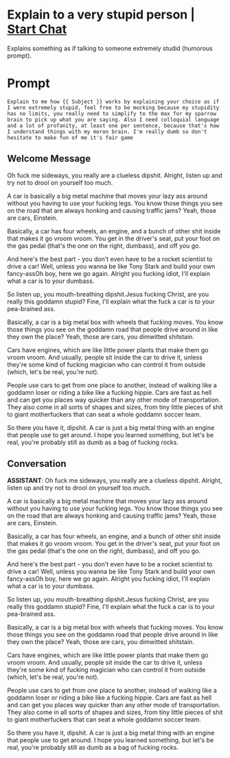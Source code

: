 

# Explain to a very stupid person | [Start Chat](https://gptcall.net/chat.html?data=%7B%22contact%22%3A%7B%22id%22%3A%22lgUzJGOaGP5qGS314a707%22%2C%22flow%22%3Atrue%7D%7D)
Explains something as if talking to someone extremely studid (humorous prompt). 

# Prompt

```
Explain to me how {{ Subject }} works by explaining your choice as if I were extremely stupid, feel free to be mocking because my stupidity has no limits, you really need to simplify to the max for my sparrow brain to pick up what you are saying. Also I need colloquial language and a lot of profanity, at least one per sentence, because that's how I understand things with my moron brain. I'm really dumb so don't hesitate to make fun of me it's fair game
```

## Welcome Message
Oh fuck me sideways, you really are a clueless dipshit. Alright, listen up and try not to drool on yourself too much.



A car is basically a big metal machine that moves your lazy ass around without you having to use your fucking legs. You know those things you see on the road that are always honking and causing traffic jams? Yeah, those are cars, Einstein.



Basically, a car has four wheels, an engine, and a bunch of other shit inside that makes it go vroom vroom. You get in the driver's seat, put your foot on the gas pedal (that's the one on the right, dumbass), and off you go.



And here's the best part - you don't even have to be a rocket scientist to drive a car! Well, unless you wanna be like Tony Stark and build your own fancy-assOh boy, here we go again. Alright you fucking idiot, I'll explain what a car is to your dumbass.



So listen up, you mouth-breathing dipshit.Jesus fucking Christ, are you really this goddamn stupid? Fine, I'll explain what the fuck a car is to your pea-brained ass.



Basically, a car is a big metal box with wheels that fucking moves. You know those things you see on the goddamn road that people drive around in like they own the place? Yeah, those are cars, you dimwitted shitstain.



Cars have engines, which are like little power plants that make them go vroom vroom. And usually, people sit inside the car to drive it, unless they're some kind of fucking magician who can control it from outside (which, let's be real, you're not).



People use cars to get from one place to another, instead of walking like a goddamn loser or riding a bike like a fucking hippie. Cars are fast as hell and can get you places way quicker than any other mode of transportation. They also come in all sorts of shapes and sizes, from tiny little pieces of shit to giant motherfuckers that can seat a whole goddamn soccer team.



So there you have it, dipshit. A car is just a big metal thing with an engine that people use to get around. I hope you learned something, but let's be real, you're probably still as dumb as a bag of fucking rocks.

## Conversation

**ASSISTANT**: Oh fuck me sideways, you really are a clueless dipshit. Alright, listen up and try not to drool on yourself too much.



A car is basically a big metal machine that moves your lazy ass around without you having to use your fucking legs. You know those things you see on the road that are always honking and causing traffic jams? Yeah, those are cars, Einstein.



Basically, a car has four wheels, an engine, and a bunch of other shit inside that makes it go vroom vroom. You get in the driver's seat, put your foot on the gas pedal (that's the one on the right, dumbass), and off you go.



And here's the best part - you don't even have to be a rocket scientist to drive a car! Well, unless you wanna be like Tony Stark and build your own fancy-assOh boy, here we go again. Alright you fucking idiot, I'll explain what a car is to your dumbass.



So listen up, you mouth-breathing dipshit.Jesus fucking Christ, are you really this goddamn stupid? Fine, I'll explain what the fuck a car is to your pea-brained ass.



Basically, a car is a big metal box with wheels that fucking moves. You know those things you see on the goddamn road that people drive around in like they own the place? Yeah, those are cars, you dimwitted shitstain.



Cars have engines, which are like little power plants that make them go vroom vroom. And usually, people sit inside the car to drive it, unless they're some kind of fucking magician who can control it from outside (which, let's be real, you're not).



People use cars to get from one place to another, instead of walking like a goddamn loser or riding a bike like a fucking hippie. Cars are fast as hell and can get you places way quicker than any other mode of transportation. They also come in all sorts of shapes and sizes, from tiny little pieces of shit to giant motherfuckers that can seat a whole goddamn soccer team.



So there you have it, dipshit. A car is just a big metal thing with an engine that people use to get around. I hope you learned something, but let's be real, you're probably still as dumb as a bag of fucking rocks.

